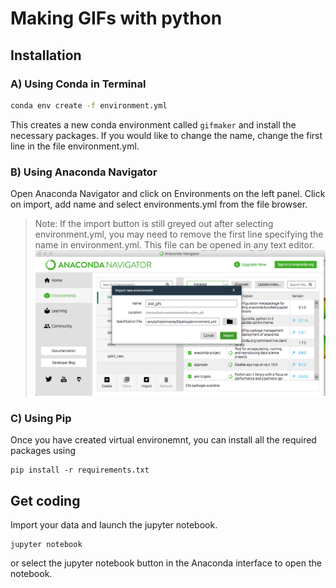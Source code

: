 # Making GIFs with python

## Installation

### A) Using Conda in Terminal

```bash
conda env create -f environment.yml
```
This creates a new conda environment called `gifmaker` and install the necessary packages. If you would like to change the name, change the first line in the file environment.yml.

### B) Using Anaconda Navigator
Open Anaconda Navigator and click on Environments on the left panel.
Click on import, add name and select environments.yml from the file browser.
> Note: If the import button is still greyed out after selecting environment.yml, you may need to remove the first line specifying the name in environment.yml. This file can be opened in any text editor.
![step_4](images/step_4.png)

### C) Using Pip
Once you have created virtual environemnt, you can install all the required packages using
```
pip install -r requirements.txt
```
## Get coding
Import your data and launch the jupyter notebook.
```
jupyter notebook
```
or select the jupyter notebook button in the Anaconda interface to open the notebook. 
